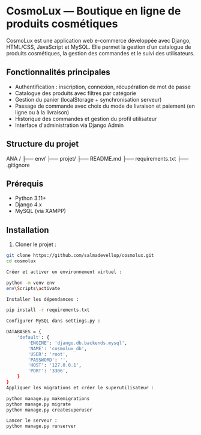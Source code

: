 # CosmoLux — Boutique en ligne de produits cosmétiques

CosmoLux est une application web e-commerce développée avec Django, HTML/CSS, JavaScript et MySQL. Elle permet la gestion d’un catalogue de produits cosmétiques, la gestion des commandes et le suivi des utilisateurs.

## Fonctionnalités principales

- Authentification : inscription, connexion, récupération de mot de passe  
- Catalogue des produits avec filtres par catégorie  
- Gestion du panier (localStorage + synchronisation serveur)  
- Passage de commande avec choix du mode de livraison et paiement (en ligne ou à la livraison)  
- Historique des commandes et gestion du profil utilisateur  
- Interface d'administration via Django Admin  

## Structure du projet

ANA /
├── env/
├── projet/
├── README.md
├── requirements.txt
├── .gitignore

## Prérequis

- Python 3.11+
- Django 4.x
- MySQL (via XAMPP)

## Installation

1. Cloner le projet :

```bash
git clone https://github.com/salmadevellop/cosmolux.git
cd cosmolux

Créer et activer un environnement virtuel :

python -m venv env
env\Scripts\activate

Installer les dépendances :

pip install -r requirements.txt

Configurer MySQL dans settings.py :

DATABASES = {
    'default': {
        'ENGINE': 'django.db.backends.mysql',
        'NAME': 'cosmolux_db',
        'USER': 'root',
        'PASSWORD': '',
        'HOST': '127.0.0.1',
        'PORT': '3306',
    }
}
Appliquer les migrations et créer le superutilisateur :

python manage.py makemigrations
python manage.py migrate
python manage.py createsuperuser

Lancer le serveur :
python manage.py runserver
